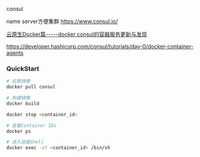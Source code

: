 consul

name server方便集群
https://www.consul.io/

[云原生Docker篇-----docker consul的容器服务更新与发现](https://juejin.cn/post/7173240268659884046)


https://developer.hashicorp.com/consul/tutorials/day-0/docker-container-agents


### QuickStart

```sh
# 拉取镜像
docker pull consul

# 构建镜像
docker build 

docker stop <container_id>

# 查看Container IDs
docker ps

# 进入容器Shell
docker exec -it <container_id> /bin/sh


```